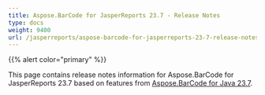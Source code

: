 ```yaml
---
title: Aspose.BarCode for JasperReports 23.7 - Release Notes
type: docs
weight: 9400
url: /jasperreports/aspose-barcode-for-jasperreports-23-7-release-notes/
---
```


{{% alert color="primary" %}} 

This page contains release notes information for Aspose.BarCode for JasperReports 23.7 based on features from [Aspose.BarCode for Java 23.7](https://downloads.aspose.com/barcode/java/new-releases/aspose.barcode-for-java-23.7/).



